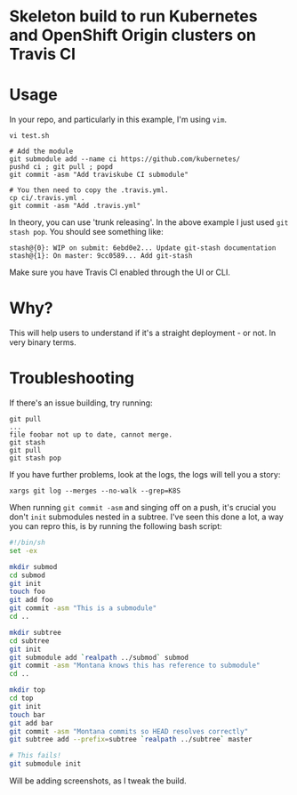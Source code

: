 # Skeleton build to run Kubernetes and OpenShift Origin clusters on Travis CI


# Usage

In your repo, and particularly in this example, I'm using `vim`. 

```
vi test.sh

# Add the module
git submodule add --name ci https://github.com/kubernetes/
pushd ci ; git pull ; popd
git commit -asm "Add traviskube CI submodule"

# You then need to copy the .travis.yml.
cp ci/.travis.yml .
git commit -asm "Add .travis.yml"
```

In theory, you can use 'trunk releasing'. In the above example I just used `git stash pop`. You should see something like: 

```git
stash@{0}: WIP on submit: 6ebd0e2... Update git-stash documentation
stash@{1}: On master: 9cc0589... Add git-stash
```

Make sure you have Travis CI enabled through the UI or CLI. 

# Why?

This will help users to understand if it's a straight deployment - or not. In very binary terms. 

# Troubleshooting 

If there's an issue building, try running: 

```git
git pull
...
file foobar not up to date, cannot merge.
git stash
git pull
git stash pop
```
If you have further problems, look at the logs, the logs will tell you a story: 

```git
xargs git log --merges --no-walk --grep=K8S
```
When running `git commit -asm` and singing off on a push, it's crucial you don't `init` submodules nested in a subtree. I've seen this done a lot, a way you can repro this, is by running the following bash script: 

```bash
#!/bin/sh
set -ex

mkdir submod
cd submod
git init
touch foo
git add foo
git commit -asm "This is a submodule"
cd ..

mkdir subtree
cd subtree
git init
git submodule add `realpath ../submod` submod
git commit -asm "Montana knows this has reference to submodule"
cd ..

mkdir top
cd top
git init
touch bar
git add bar
git commit -asm "Montana commits so HEAD resolves correctly"
git subtree add --prefix=subtree `realpath ../subtree` master

# This fails!
git submodule init
``` 
Will be adding screenshots, as I tweak the build.
